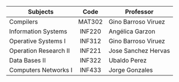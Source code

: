 | Subjects              |  Code  | Professor           |
| --------------------- | :----: | ------------------- |
| Compilers             | MAT302 | Gino Barroso Viruez |
| Information Systems   | INF220 | Angélica Garzon     |
| Operative Systems I   | INF312 | Gino Barroso Viruez |
| Operation Research II | INF221 | Jose Sanchez Hervas |
| Data Bases II         | INF322 | Ubaldo Perez        |
| Computers Networks I  | INF433 | Jorge Gonzales      |
